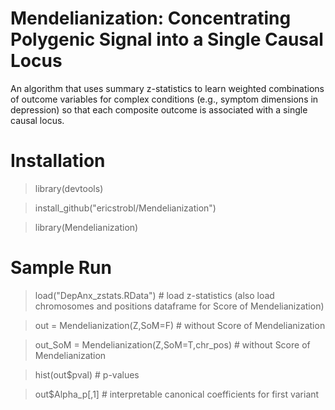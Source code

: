 # Mendelianization: Concentrating Polygenic Signal into a Single Causal Locus

An algorithm that uses summary z-statistics to learn weighted combinations of outcome variables for complex conditions (e.g., symptom dimensions in depression) so that each composite outcome is associated with a single causal locus.

# Installation

> library(devtools)

> install_github("ericstrobl/Mendelianization")

> library(Mendelianization)

# Sample Run

> load("DepAnx_zstats.RData") # load z-statistics (also load chromosomes and positions dataframe for Score of Mendelianization)

> out = Mendelianization(Z,SoM=F) # without Score of Mendelianization

> out_SoM = Mendelianization(Z,SoM=T,chr_pos) # without Score of Mendelianization

> hist(out$pval) # p-values

> out$Alpha_p[,1] # interpretable canonical coefficients for first variant

